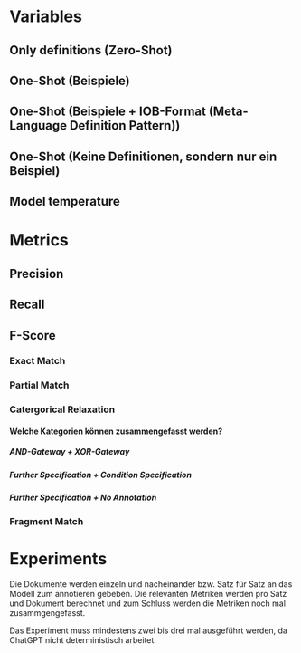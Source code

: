 # Variables

## Only definitions (Zero-Shot)

## One-Shot (Beispiele)

## One-Shot (Beispiele + IOB-Format (Meta-Language Definition Pattern))

## One-Shot (Keine Definitionen, sondern nur ein Beispiel)

## Model temperature

# Metrics

## Precision

## Recall

## F-Score

### Exact Match

### Partial Match

### Catergorical Relaxation

#### Welche Kategorien können zusammengefasst werden?

##### AND-Gateway + XOR-Gateway

##### Further Specification + Condition Specification

##### Further Specification + No Annotation

### Fragment Match

# Experiments

Die Dokumente werden einzeln und nacheinander bzw. Satz für Satz an das Modell zum annotieren gebeben.
Die relevanten Metriken werden pro Satz und Dokument berechnet und zum Schluss werden die Metriken noch mal zusammgengefasst.

<!-- doc-1.1
    - Precision
    - Recall
    - F-Score
    - Length
... -->

Das Experiment muss mindestens zwei bis drei mal ausgeführt werden, da ChatGPT nicht deterministisch arbeitet.
